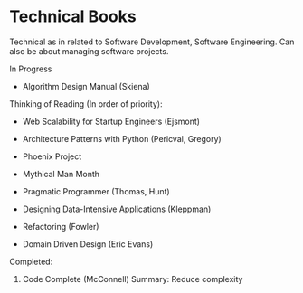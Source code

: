 # Technical Books

Technical as in related to Software Development, Software Engineering. Can also be about managing software projects.

In Progress
- Algorithm Design Manual (Skiena)

Thinking of Reading (In order of priority):
- Web Scalability for Startup Engineers (Ejsmont)
- Architecture Patterns with Python (Pericval, Gregory)
- Phoenix Project
- Mythical Man Month
- Pragmatic Programmer (Thomas, Hunt)
- Designing Data-Intensive Applications (Kleppman)

- Refactoring (Fowler)
- Domain Driven Design (Eric Evans)

Completed:
1. Code Complete (McConnell)
Summary: Reduce complexity
